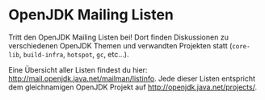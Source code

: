 # OpenJDK Mailing Listen

Tritt den OpenJDK Mailing Listen bei! Dort finden Diskussionen zu verschiedenen OpenJDK Themen und verwandten Projekten statt (`core-lib`, `build-infra`, `hotspot`, `gc`, etc...).

Eine Übersicht aller Listen findest du hier: http://mail.openjdk.java.net/mailman/listinfo.
Jede dieser Listen entspricht dem gleichnamigen OpenJDK Projekt auf http://openjdk.java.net/projects/.